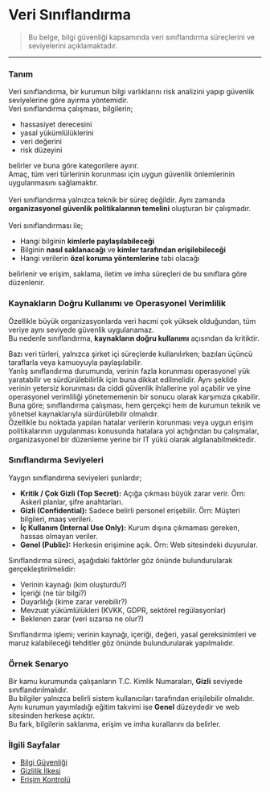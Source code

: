 # Veri Sınıflandırma
> Bu belge, bilgi güvenliği kapsamında veri sınıflandırma süreçlerini ve seviyelerini açıklamaktadır.<br>

---

### Tanım
Veri sınıflandırma, bir kurumun bilgi varlıklarını risk analizini yapıp güvenlik seviyelerine göre ayırma yöntemidir.<br>
Veri sınıflandırma çalışması, bilgilerin;
- hassasiyet derecesini
- yasal yükümlülüklerini
- veri değerini
- risk düzeyini

belirler ve buna göre kategorilere ayırır.<br>
Amaç, tüm veri türlerinin korunması için uygun güvenlik önlemlerinin uygulanmasını sağlamaktır.<br>
<br>
Veri sınıflandırma yalnızca teknik bir süreç değildir. Aynı zamanda **organizasyonel güvenlik politikalarının temelini** oluşturan bir çalışmadır.<br>
<br>
Veri sınıflandırması ile;<br>

- Hangi bilginin **kimlerle paylaşılabileceği**
- Bilginin **nasıl saklanacağı** ve **kimler tarafından erişilebileceği**
- Hangi verilerin **özel koruma yöntemlerine** tabi olacağı

belirlenir ve erişim, saklama, iletim ve imha süreçleri de bu sınıflara göre düzenlenir.

### Kaynakların Doğru Kullanımı ve Operasyonel Verimlilik
Özellikle büyük organizasyonlarda veri hacmi çok yüksek olduğundan, tüm veriye aynı seviyede güvenlik uygulanamaz.<br>
Bu nedenle sınıflandırma, **kaynakların doğru kullanımı** açısından da kritiktir.<br>

Bazı veri türleri, yalnızca şirket içi süreçlerde kullanılırken; bazıları üçüncü taraflarla veya kamuoyuyla paylaşılabilir.<br>
Yanlış sınıflandırma durumunda, verinin fazla korunması operasyonel yük yaratabilir ve sürdürülebilirlik için buna dikkat edilmelidir.
Aynı şekilde verinin yetersiz korunması da ciddi güvenlik ihlallerine yol açabilir ve yine operasyonel verimliliği yönetememenin bir sonucu olarak karşımıza çıkabilir.<br>
Buna göre; sınıflandırma çalışması, hem gerçekçi hem de kurumun teknik ve yönetsel kaynaklarıyla sürdürülebilir olmalıdır.<br>
Özellikle bu noktada yapılan hatalar verilerin korunması veya uygun erişim politikalarının uygulanması konusunda hatalara yol açtığından bu çalışmalar, organizasyonel bir düzenleme yerine bir IT yükü olarak algılanabilmektedir.

### Sınıflandırma Seviyeleri
Yaygın sınıflandırma seviyeleri şunlardır;
- **Kritik / Çok Gizli (Top Secret):** Açığa çıkması büyük zarar verir. Örn: Askerî planlar, şifre anahtarları.
- **Gizli (Confidential):** Sadece belirli personel erişebilir. Örn: Müşteri bilgileri, maaş verileri.
- **İç Kullanım (Internal Use Only):** Kurum dışına çıkmaması gereken, hassas olmayan veriler.
- **Genel (Public):** Herkesin erişimine açık. Örn: Web sitesindeki duyurular.

Sınıflandırma süreci, aşağıdaki faktörler göz önünde bulundurularak gerçekleştirilmelidir:
- Verinin kaynağı (kim oluşturdu?)
- İçeriği (ne tür bilgi?)
- Duyarlılığı (kime zarar verebilir?)
- Mevzuat yükümlülükleri (KVKK, GDPR, sektörel regülasyonlar)
- Beklenen zarar (veri sızarsa ne olur?)

Sınıflandırma işlemi; verinin kaynağı, içeriği, değeri, yasal gereksinimleri ve maruz kalabileceği tehditler göz önünde bulundurularak yapılmalıdır.

### Örnek Senaryo
Bir kamu kurumunda çalışanların T.C. Kimlik Numaraları, **Gizli** seviyede sınıflandırılmalıdır.<br>
Bu bilgiler yalnızca belirli sistem kullanıcıları tarafından erişilebilir olmalıdır.<br>
Aynı kurumun yayımladığı eğitim takvimi ise **Genel** düzeydedir ve web sitesinden herkese açıktır.<br>
Bu fark, bilgilerin saklanma, erişim ve imha kurallarını da belirler.

### İlgili Sayfalar
- [Bilgi Güvenliği](giris.md)
- [Gizlilik İlkesi](cia-ucgeni.md#Gizlilik-Confidentiality)
- [Erişim Kontrolü](../04-kimlik-dogrulama/erisim-kontrol.md)
